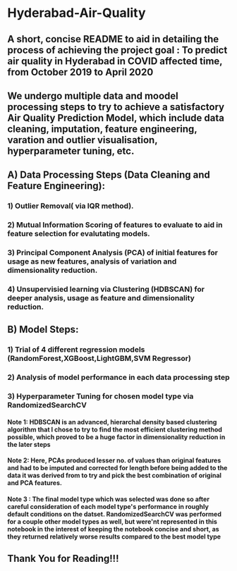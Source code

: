# Hyderabad-Air-Quality


## A short, concise README to aid in detailing the process of achieving the project goal : To predict air quality in Hyderabad in COVID affected time, from October 2019 to April 2020

## We undergo multiple data and moodel processing steps to try to achieve a satisfactory Air Quality Prediction Model, which include data cleaning, imputation, feature engineering, varation and outlier visualisation, hyperparameter tuning, etc.

## A) Data Processing Steps (Data Cleaning and Feature Engineering):

### 1) Outlier Removal( via IQR method).
### 2) Mutual Information Scoring of features to evaluate to aid in feature selection for evalutating models.
### 3) Principal Component Analysis (PCA) of initial features for usage as new features, analysis of variation and dimensionality reduction.
### 4) Unsupervisied learning via Clustering (HDBSCAN) for deeper analysis, usage as feature and dimensionality reduction.

## B) Model Steps:

### 1) Trial of 4 different regression models (RandomForest,XGBoost,LightGBM,SVM Regressor)
### 2) Analysis of model performance in each data processing step
### 3) Hyperparameter Tuning for chosen model type via RandomizedSearchCV

#### Note 1:  HDBSCAN is an advanced, hierarchal density based clustering algorithm that I chose to try to find the most efficient clustering method possible, which proved to be a huge factor in dimensionality reduction in the later steps
#### Note 2: Here, PCAs produced lesser no. of values than original features and had to be imputed and corrected for length before being added to the data it was derived from to try and pick the best combination of original and PCA features.
#### Note 3 : The final model type which was selected was done so after careful consideration of each model type's performance in roughly default conditions on the datset. RandomizedSearchCV was performed for a couple other model types as well, but were'nt represented in this notebook in the interest of keeping the notebook concise and short, as they returned relatively worse results compared to the best model type

## Thank You for Reading!!! 
